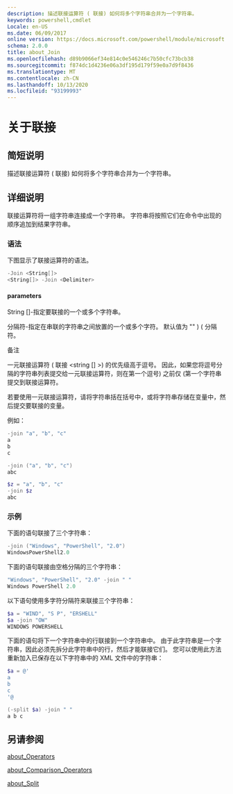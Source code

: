 ```yaml
---
description: 描述联接运算符 ( 联接) 如何将多个字符串合并为一个字符串。
keywords: powershell,cmdlet
Locale: en-US
ms.date: 06/09/2017
online version: https://docs.microsoft.com/powershell/module/microsoft.powershell.core/about/about_join?view=powershell-7&WT.mc_id=ps-gethelp
schema: 2.0.0
title: about_Join
ms.openlocfilehash: d89b9066ef34e814c0e546246c7b50cfc73bcb38
ms.sourcegitcommit: f874dc1d4236e06a3df195d179f59e0a7d9f8436
ms.translationtype: MT
ms.contentlocale: zh-CN
ms.lasthandoff: 10/13/2020
ms.locfileid: "93199993"
---
```

# <a name="about-join"></a>关于联接

## <a name="short-description"></a>简短说明
描述联接运算符 ( 联接) 如何将多个字符串合并为一个字符串。

## <a name="long-description"></a>详细说明

联接运算符将一组字符串连接成一个字符串。 字符串将按照它们在命令中出现的顺序追加到结果字符串。

### <a name="syntax"></a>语法

下图显示了联接运算符的语法。

```powershell
-Join <String[]>
<String[]> -Join <Delimiter>
```

#### <a name="parameters"></a>parameters

String []-指定要联接的一个或多个字符串。

分隔符-指定在串联的字符串之间放置的一个或多个字符。 默认值为 "" )  ( 分隔符。

备注

一元联接运算符 ( 联接 <string [] >) 的优先级高于逗号。 因此，如果您将逗号分隔的字符串列表提交给一元联接运算符，则在第一个逗号) 之前仅 (第一个字符串提交到联接运算符。

若要使用一元联接运算符，请将字符串括在括号中，或将字符串存储在变量中，然后提交要联接的变量。

例如：

```powershell
-join "a", "b", "c"
a
b
c

-join ("a", "b", "c")
abc

$z = "a", "b", "c"
-join $z
abc
```

### <a name="examples"></a>示例

下面的语句联接了三个字符串：

```powershell
-join ("Windows", "PowerShell", "2.0")
WindowsPowerShell2.0
```

下面的语句联接由空格分隔的三个字符串：

```powershell
"Windows", "PowerShell", "2.0" -join " "
Windows PowerShell 2.0
```

以下语句使用多字符分隔符来联接三个字符串：

```powershell
$a = "WIND", "S P", "ERSHELL"
$a -join "OW"
WINDOWS POWERSHELL
```

下面的语句将下一个字符串中的行联接到一个字符串中。 由于此字符串是一个字符串，因此必须先拆分此字符串中的行，然后才能联接它们。 您可以使用此方法重新加入已保存在以下字符串中的 XML 文件中的字符串：

```powershell
$a = @'
a
b
c
'@

(-split $a) -join " "
a b c
```

## <a name="see-also"></a>另请参阅

[about_Operators](about_Operators.md)

[about_Comparison_Operators](about_Comparison_Operators.md)

[about_Split](about_Split.md)

